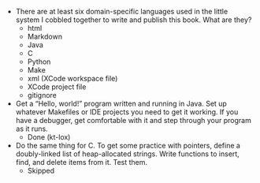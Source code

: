 - There are at least six domain-specific languages used in the little system I cobbled together to write and publish this book. What are they?
	- html
	- Markdown
	- Java
	- C
	- Python
	- Make
	- xml (XCode workspace file)
	- XCode project file
	- gitignore
- Get a “Hello, world!” program written and running in Java. Set up whatever Makefiles or IDE projects you need to get it working. If you have a debugger, get comfortable with it and step through your program as it runs.
	- Done (kt-lox)
- Do the same thing for C. To get some practice with pointers, define a doubly-linked list of heap-allocated strings. Write functions to insert, find, and delete items from it. Test them.
	- Skipped
